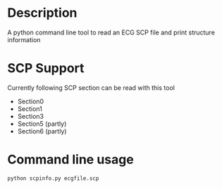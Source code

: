 # Description

A python command line tool to read an ECG SCP file and print structure information

# SCP Support

Currently following SCP section can be read with this tool

- Section0
- Section1
- Section3
- Section5 (partly)
- Section6 (partly)

# Command line usage

    python scpinfo.py ecgfile.scp

